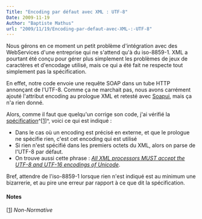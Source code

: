 ```yaml
---
Title: "Encoding par défaut avec XML : UTF-8"
Date: 2009-11-19
Author: "Baptiste Mathus"
url: "2009/11/19/Encoding-par-defaut-avec-XML-:-UTF-8"
---
```




Nous gérons en ce moment un petit problème d'intégration avec des
WebServices d'une entreprise qui ne s'attend qu'à du iso-8859-1. XML a
pourtant été conçu pour gérer plus simplement les problèmes de jeux de
caractères et d'encodage utilisé, mais ce qui a été fait ne respecte
tout simplement pas la spécification.

En effet, notre code envoie une requête SOAP dans un tube HTTP annonçant
de l'UTF-8. Comme ça ne marchait pas, nous avons carrément ajouté
l'attribut encoding au prologue XML et retesté avec
[Soapui](http://www.soapui.org/), mais ça n'a rien donné.

Alors, comme il faut que quelqu'un corrige son code, j'ai vérifié la
[spécification](http://www.w3.org/TR/REC-xml/#sec-guessing)^[[1](#pnote-311-1)]^,
voici ce qui est indiqué :

-   Dans le cas où un encoding est précisé en externe, et que le
    prologue ne spécifie rien, c'est cet encoding qui est utilisé
-   Si rien n'est spécifié dans les premiers octets du XML, alors on
    parse de l'UTF-8 par défaut.
-   On trouve aussi cette phrase : *[All XML processors MUST accept the
    UTF-8 and UTF-16 encodings of
    Unicode](http://www.w3.org/TR/xml/#charsets)*.

Bref, attendre de l'iso-8859-1 lorsque rien n'est indiqué est au minimum
une bizarrerie, et au pire une erreur par rapport à ce que dit la
spécification.

#### Notes

[[1](#rev-pnote-311-1)] *Non-Normative*

